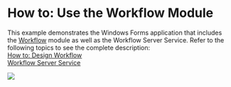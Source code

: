 # How to: Use the Workflow Module


<p>This example demonstrates the Windows Forms application that includes the <a href="https://documentation.devexpress.com/#eXpressAppFramework/CustomDocument113343"><u>Workflow</u></a> module as well as the Workflow Server Service. Refer to the following topics to see the complete description:<br> <a href="https://documentation.devexpress.com/#eXpressAppFramework/CustomDocument113356"><u>How to: Design Workflow</u></a><br> <a href="https://documentation.devexpress.com/#eXpressAppFramework/CustomDocument113351"><u>Workflow Server Service</u></a></p>
<p><img src="https://raw.githubusercontent.com/DevExpress-Examples/how-to-use-the-workflow-module-e4523/14.2.3+/media/b144b80a-a260-4242-a8dd-38b322338692.png"></p>

<br/>



